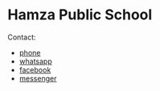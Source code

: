 # Hamza Public School

Contact:
* [phone](03460149720)
* [whatsapp](https://wa.me/923460149720)
* [facebook](https://hamzapublichighschool)
* [messenger](https://m.me/hamzapublichighschool)
